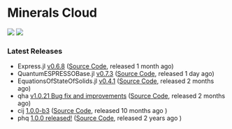# Minerals Cloud



[![](https://img.shields.io/twitter/follow/MineralsCloud?style=social)](https://twitter.com/MineralsCloud)
[![](https://img.shields.io/badge/Contact_Us-green.svg)](mailto:mineralscloud@protonmail.com)

### Latest Releases
- Express.jl [v0.6.8](https://github.com/MineralsCloud/Express.jl/releases/tag/v0.6.8) ([Source Code](https://github.com/MineralsCloud/Express.jl), released 1 month ago)
- QuantumESPRESSOBase.jl [v0.7.3](https://github.com/MineralsCloud/QuantumESPRESSOBase.jl/releases/tag/v0.7.3) ([Source Code](https://github.com/MineralsCloud/QuantumESPRESSOBase.jl), released 1 day ago)
- EquationsOfStateOfSolids.jl [v0.4.1](https://github.com/MineralsCloud/EquationsOfStateOfSolids.jl/releases/tag/v0.4.1) ([Source Code](https://github.com/MineralsCloud/EquationsOfStateOfSolids.jl), released 2 months ago)
- qha [v1.0.21 Bug fix and improvements](https://github.com/MineralsCloud/qha/releases/tag/v1.0.21) ([Source Code](https://github.com/MineralsCloud/qha), released 2 months ago)
- cij [1.0.0-b3](https://github.com/MineralsCloud/cij/releases/tag/1.0.0-b3) ([Source Code](https://github.com/MineralsCloud/cij), released 10 months ago )
- phq [1.0.0 released!](https://github.com/MineralsCloud/phq/releases/tag/1.0.0) ([Source Code](https://github.com/MineralsCloud/phq), released 2 years ago )
